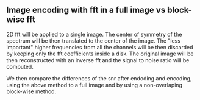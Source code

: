 ## Image encoding with fft in a full image vs block-wise fft
2D fft will be applied to a single image. The center of symmetry of the spectrum will be then translated to the center of the image. The "less important" higher frequencies from all the channels will be then discarded by keeping only the fft coefficients inside a disk. The original image will be then reconstructed with an inverse fft and the signal to noise ratio will be computed. 

We then compare the differences of the snr after endoding and encoding, using the above method to a full image and by using a non-overlaping block-wise method.

